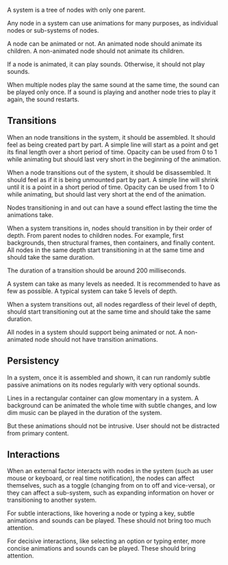 A system is a tree of nodes with only one parent.

Any node in a system can use animations for many purposes, as individual
nodes or sub-systems of nodes.

A node can be animated or not. An animated node should animate its children.
A non-animated node should not animate its children.

If a node is animated, it can play sounds. Otherwise, it should not play sounds.

When multiple nodes play the same sound at the same time, the sound can be played
only once. If a sound is playing and another node tries to play it again,
the sound restarts.

## Transitions

When an node transitions in the system, it should be assembled. It should
feel as being created part by part. A simple line will start as a point and
get its final length over a short period of time. Opacity can be used from 0 to 1
while animating but should last very short in the beginning of the animation.

When a node transitions out of the system, it should be disassembled. It should
feel as if it is being unmounted part by part. A simple line will shrink until
it is a point in a short period of time. Opacity can be used from 1 to 0 while
animating, but should last very short at the end of the animation.

Nodes transitioning in and out can have a sound effect lasting the time the
animations take.

When a system transitions in, nodes should transition in by their order of
depth. From parent nodes to children nodes. For example, first backgrounds,
then structural frames, then containers, and finally content. All nodes in
the same depth start transitioning in at the same time and should take the
same duration.

The duration of a transition should be around 200 milliseconds.

A system can take as many levels as needed. It is recommended to have as few as
possible. A typical system can take 5 levels of depth.

When a system transitions out, all nodes regardless of their level of depth,
should start transitioning out at the same time and should take the same duration.

All nodes in a system should support being animated or not. A non-animated node
should not have transition animations.

## Persistency

In a system, once it is assembled and shown, it can run randomly subtle passive
animations on its nodes regularly with very optional sounds.

Lines in a rectangular container can glow momentary in a system. A background
can be animated the whole time with subtle changes, and low dim music can be
played in the duration of the system.

But these animations should not be intrusive. User should not be distracted from
primary content.

## Interactions

When an external factor interacts with nodes in the system (such as user mouse
or keyboard, or real time notification), the nodes can affect themselves, such
as a toggle (changing from on to off and vice-versa), or they can affect a
sub-system, such as expanding information on hover or transitioning to another
system.

For subtle interactions, like hovering a node or typing a key, subtle animations
and sounds can be played. These should not bring too much attention.

For decisive interactions, like selecting an option or typing enter, more concise
animations and sounds can be played. These should bring attention.
